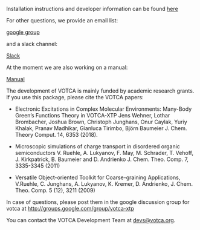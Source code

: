Installation instructions and developer information can be found [here](https://github.com/votca/votca/blob/master/share/doc/INSTALL.md)

For other questions, we provide an email list:

[google group](https://groups.google.com/forum/?hl=de#!forum/votca-xtp)

and a slack channel:

[Slack](https://votca.slack.com/messages/C7XVBE9EG/?)

At the moment we are also working on a manual:

[Manual](http://doc.votca.org/xtp-manual.pdf)

The development of VOTCA is mainly funded by academic research grants.
If you use this package, please cite the VOTCA papers:

* Electronic Excitations in Complex Molecular Environments: Many-Body Green’s Functions Theory in VOTCA-XTP
  Jens Wehner, Lothar Brombacher, Joshua Brown, Christoph Junghans, Onur Caylak, Yuriy Khalak, Pranav Madhikar, Gianluca Tirimbo, Björn Baumeier
  J. Chem. Theory Comput. 14, 6353 (2018).

* Microscopic simulations of charge transport in disordered organic semiconductors
  V. Ruehle, A. Lukyanov, F. May, M. Schrader, T. Vehoff, J. Kirkpatrick, B. Baumeier and D. Andrienko
  J. Chem. Theo. Comp. 7, 3335-3345 (2011) 

* Versatile Object-oriented Toolkit for Coarse-graining Applications,
  V.Ruehle, C. Junghans, A. Lukyanov, K. Kremer, D. Andrienko,
  J. Chem. Theo. Comp. 5 (12), 3211 (2009) 

In case of questions, please post them in the google discussion group
for votca at http://groups.google.com/group/votca-xtp

You can contact the VOTCA Development Team at devs@votca.org.



